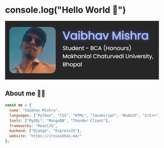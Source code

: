 # console.log("Hello World :wave:")

<img src="https://raw.githubusercontent.com/VaibhavMishra950/vaibhavmishra950/main/assets/banner.png">

## About me :man_technologist:

```javascript
const me = {
  name: "Vaibhav Mishra",
  languages: ["Python", "CSS", "HTML", "JavaScript", "NodeJS", "C/C++"],
  tools: ["MySQL", "MongoDB", "Thunder Client"],
  frameworks: "ReactJS",
  backend: ["Django", "ExpressJS"],
  website: "https://itsvaibhav.me/"
};
```
